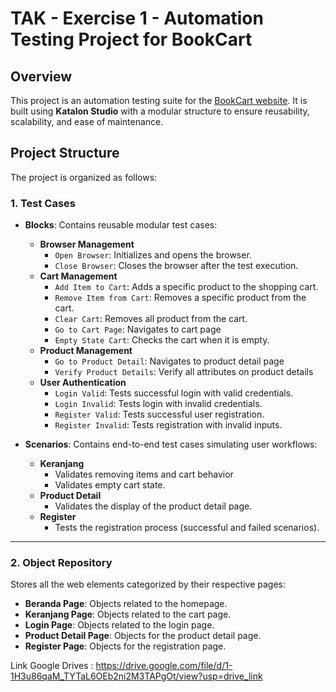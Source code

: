 # TAK - Exercise 1 - Automation Testing Project for BookCart

## Overview
This project is an automation testing suite for the [BookCart website](https://bookcart.azurewebsites.net/). It is built using **Katalon Studio** with a modular structure to ensure reusability, scalability, and ease of maintenance.

## Project Structure
The project is organized as follows:

### **1. Test Cases**
- **Blocks**: Contains reusable modular test cases:
  - **Browser Management**
    - `Open Browser`: Initializes and opens the browser.
    - `Close Browser`: Closes the browser after the test execution.
  - **Cart Management**
    - `Add Item to Cart`: Adds a specific product to the shopping cart.
    - `Remove Item from Cart`: Removes a specific product from the cart.
    - `Clear Cart`: Removes all product from the cart.
    - `Go to Cart Page`: Navigates to cart page
    - `Empty State Cart`: Checks the cart when it is empty.
  - **Product Management**
    - `Go to Product Detail`: Navigates to product detail page
    - `Verify Product Details`: Verify all attributes on product details
  - **User Authentication**
    - `Login Valid`: Tests successful login with valid credentials.
    - `Login Invalid`: Tests login with invalid credentials.
    - `Register Valid`: Tests successful user registration.
    - `Register Invalid`: Tests registration with invalid inputs.
    
    
- **Scenarios**: Contains end-to-end test cases simulating user workflows:
  - **Keranjang**
    - Validates removing items and cart behavior
    - Validates empty cart state.
  - **Product Detail**
    - Validates the display of the product detail page.
  - **Register**
    - Tests the registration process (successful and failed scenarios).

---

### **2. Object Repository**
Stores all the web elements categorized by their respective pages:
- **Beranda Page**: Objects related to the homepage.
- **Keranjang Page**: Objects related to the cart page.
- **Login Page**: Objects related to the login page.
- **Product Detail Page**: Objects for the product detail page.
- **Register Page**: Objects for the registration page.

Link Google Drives : https://drive.google.com/file/d/1-1H3u86qaM_TYTaL6OEb2ni2M3TAPgOt/view?usp=drive_link
